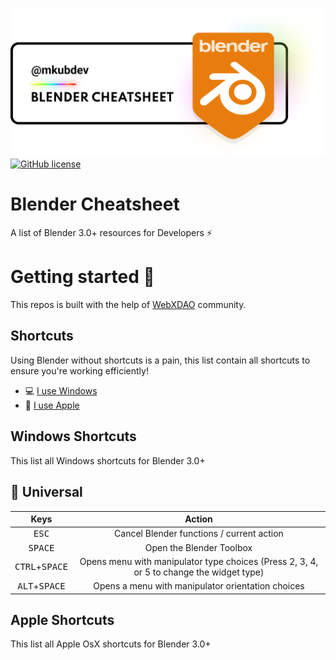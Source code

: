 [![AWESOME CHEATSHEETS LOGO](img/repos_banner.png)](https://mkubdev.github.io/blender-cheatsheet/)
[![GitHub license](https://img.shields.io/badge/license-MIT-blue.svg)](https://github.com/mkubdev/blender-cheatsheet/blob/master/LICENSE)

# Blender Cheatsheet

A list of Blender 3.0+ resources for Developers ⚡

# Getting started 🎨

This repos is built with the help of [WebXDAO](webxdao.github.com) community.

## Shortcuts

Using Blender without shortcuts is a pain, this list contain all shortcuts to ensure you're working efficiently!

- 💻 [I use Windows](#windows-shortcuts)
- 🍎 [I use Apple](#apple-shortcuts)

## Windows Shortcuts

This list all Windows shortcuts for Blender 3.0+

## 🍿 Universal

|               Keys               |                                          Action                                          |
| :------------------------------: | :--------------------------------------------------------------------------------------: |
|          <kbd>ESC</kbd>          |                        Cancel Blender functions / current action                         |
|         <kbd>SPACE</kbd>         |                                 Open the Blender Toolbox                                 |
| <kbd>CTRL</kbd>+<kbd>SPACE</kbd> | Opens menu with manipulator type choices (Press 2, 3, 4, or 5 to change the widget type) |
| <kbd>ALT</kbd>+<kbd>SPACE</kbd>  |                    Opens a menu with manipulator orientation choices                     |

## Apple Shortcuts

This list all Apple OsX shortcuts for Blender 3.0+
